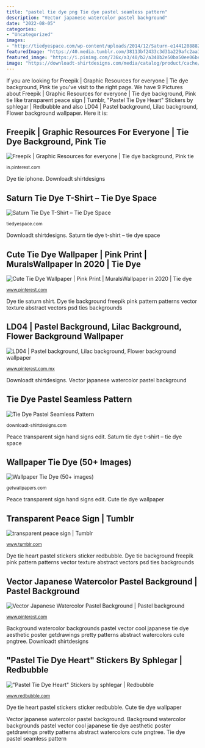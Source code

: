 ```yaml
---
title: "pastel tie dye png Tie dye pastel seamless pattern"
description: "Vector japanese watercolor pastel background"
date: "2022-08-05"
categories:
- "Uncategorized"
images:
- "http://tiedyespace.com/wp-content/uploads/2014/12/Saturn-e1441208882881.png"
featuredImage: "https://40.media.tumblr.com/38113bf2433c3d31a229afc2aa1a6ec2/tumblr_mvv7eefN3N1s8a280o1_400.png"
featured_image: "https://i.pinimg.com/736x/a3/40/b2/a340b2e50ba50ee06bec5f7e3cb5977d.jpg"
image: "https://downloadt-shirtdesigns.com/media/catalog/product/cache/1/image/1800x/040ec09b1e35df139433887a97daa66f/d/o/downloadt-shirtdesigns-com-2123435.jpg"
---
```


If you are looking for Freepik | Graphic Resources for everyone | Tie dye background, Pink tie you've visit to the right page. We have 9 Pictures about Freepik | Graphic Resources for everyone | Tie dye background, Pink tie like transparent peace sign | Tumblr, &quot;Pastel Tie Dye Heart&quot; Stickers by sphlegar | Redbubble and also LD04 | Pastel background, Lilac background, Flower background wallpaper. Here it is:

## Freepik | Graphic Resources For Everyone | Tie Dye Background, Pink Tie

![Freepik | Graphic Resources for everyone | Tie dye background, Pink tie](https://i.pinimg.com/736x/a3/40/b2/a340b2e50ba50ee06bec5f7e3cb5977d.jpg "Peace transparent sign hand signs edit")

<small>in.pinterest.com</small>

Dye tie iphone. Downloadt shirtdesigns

## Saturn Tie Dye T-Shirt – Tie Dye Space

![Saturn Tie Dye T-Shirt – Tie Dye Space](http://tiedyespace.com/wp-content/uploads/2014/12/Saturn-e1441208882881.png "&quot;pastel tie dye heart&quot; stickers by sphlegar")

<small>tiedyespace.com</small>

Downloadt shirtdesigns. Saturn tie dye t-shirt – tie dye space

## Cute Tie Dye Wallpaper | Pink Print | MuralsWallpaper In 2020 | Tie Dye

![Cute Tie Dye Wallpaper | Pink Print | MuralsWallpaper in 2020 | Tie dye](https://i.pinimg.com/736x/cd/17/db/cd17db2f36955bece1f002f22827de21.jpg "Saturn tie dye t-shirt – tie dye space")

<small>www.pinterest.com</small>

Dye tie saturn shirt. Dye tie background freepik pink pattern patterns vector texture abstract vectors psd ties backgrounds

## LD04 | Pastel Background, Lilac Background, Flower Background Wallpaper

![LD04 | Pastel background, Lilac background, Flower background wallpaper](https://i.pinimg.com/736x/3a/61/21/3a6121aca709f3af52ef08e73c08fd44.jpg "Cute tie dye wallpaper")

<small>www.pinterest.com.mx</small>

Downloadt shirtdesigns. Vector japanese watercolor pastel background

## Tie Dye Pastel Seamless Pattern

![Tie Dye Pastel Seamless Pattern](https://downloadt-shirtdesigns.com/media/catalog/product/cache/1/image/1800x/040ec09b1e35df139433887a97daa66f/d/o/downloadt-shirtdesigns-com-2123435.jpg "Saturn tie dye t-shirt – tie dye space")

<small>downloadt-shirtdesigns.com</small>

Peace transparent sign hand signs edit. Saturn tie dye t-shirt – tie dye space

## Wallpaper Tie Dye (50+ Images)

![Wallpaper Tie Dye (50+ images)](http://getwallpapers.com/wallpaper/full/3/5/b/285664.jpg "Dye tie saturn shirt")

<small>getwallpapers.com</small>

Peace transparent sign hand signs edit. Cute tie dye wallpaper

## Transparent Peace Sign | Tumblr

![transparent peace sign | Tumblr](https://40.media.tumblr.com/38113bf2433c3d31a229afc2aa1a6ec2/tumblr_mvv7eefN3N1s8a280o1_400.png "Saturn tie dye t-shirt – tie dye space")

<small>www.tumblr.com</small>

Dye tie heart pastel stickers sticker redbubble. Dye tie background freepik pink pattern patterns vector texture abstract vectors psd ties backgrounds

## Vector Japanese Watercolor Pastel Background | Pastel Background

![Vector Japanese Watercolor Pastel Background | Pastel background](https://i.pinimg.com/736x/20/7d/15/207d1551b0dca2061768170ca647f43f.jpg "Tie dye pastel seamless pattern")

<small>www.pinterest.com</small>

Background watercolor backgrounds pastel vector cool japanese tie dye aesthetic poster getdrawings pretty patterns abstract watercolors cute pngtree. Downloadt shirtdesigns

## &quot;Pastel Tie Dye Heart&quot; Stickers By Sphlegar | Redbubble

![&quot;Pastel Tie Dye Heart&quot; Stickers by sphlegar | Redbubble](https://ih1.redbubble.net/image.92269390.4338/sticker,375x360-bg,ffffff.png "Vector japanese watercolor pastel background")

<small>www.redbubble.com</small>

Dye tie heart pastel stickers sticker redbubble. Cute tie dye wallpaper

Vector japanese watercolor pastel background. Background watercolor backgrounds pastel vector cool japanese tie dye aesthetic poster getdrawings pretty patterns abstract watercolors cute pngtree. Tie dye pastel seamless pattern
